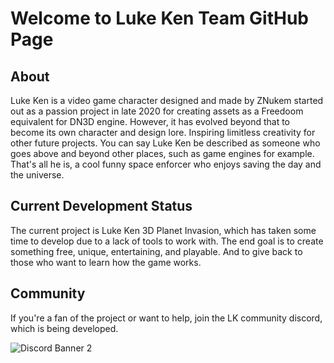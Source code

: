 # Welcome to Luke Ken Team GitHub Page

## About
Luke Ken is a video game character designed and made by ZNukem started out as a passion project in late 2020 for creating assets as a Freedoom equivalent for DN3D engine. However, it has evolved beyond that to become its own character and design lore. Inspiring limitless creativity for other future projects. You can say Luke Ken be described as someone who goes above and beyond other places, such as game engines for example. That's all he is, a cool funny space enforcer who enjoys saving the day and the universe.

## Current Development Status
The current project is Luke Ken 3D Planet Invasion, which has taken some time to develop due to a lack of tools to work with. The end goal is to create something free, unique, entertaining, and playable. And to give back to those who want to learn how the game works.

## Community 
If you're a fan of the project or want to help, join the LK community discord, which is being developed. 

![Discord Banner 2](https://discordapp.com/api/guilds/979538976459333662/widget.png?style=banner2)
